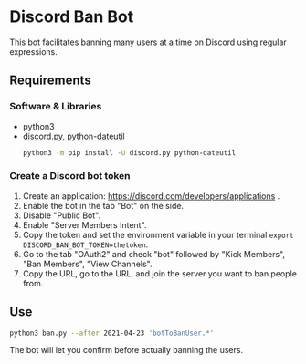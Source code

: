 # Discord Ban Bot

This bot facilitates banning many users at a time on Discord using regular expressions.

## Requirements

### Software & Libraries

* python3
* [discord.py](https://discordpy.readthedocs.io/en/stable/), [python-dateutil](https://dateutil.readthedocs.io/en/stable/)
  ```bash
  python3 -m pip install -U discord.py python-dateutil
  ```
  
### Create a Discord bot token

1. Create an application: https://discord.com/developers/applications .
2. Enable the bot in the tab "Bot" on the side.
3. Disable "Public Bot".
4. Enable "Server Members Intent".
5. Copy the token and set the environment variable in your terminal `export DISCORD_BAN_BOT_TOKEN=thetoken`.   
6. Go to the tab "OAuth2" and check "bot" followed by "Kick Members", "Ban Members", "View Channels".
7. Copy the URL, go to the URL, and join the server you want to ban people from.

## Use

```bash
python3 ban.py --after 2021-04-23 'botToBanUser.*'
```

The bot will let you confirm before actually banning the users.

